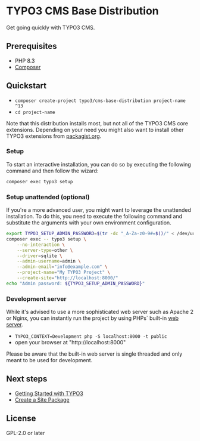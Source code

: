 # TYPO3 CMS Base Distribution

Get going quickly with TYPO3 CMS.

## Prerequisites

- PHP 8.3
- [Composer](https://getcomposer.org/download/)

## Quickstart

- `composer create-project typo3/cms-base-distribution project-name ^13`
- `cd project-name`

Note that this distribution installs most, but not all of the TYPO3 CMS core extensions.
Depending on your need you might also want to install other TYPO3 extensions from
[packagist.org](https://packagist.org/?type=typo3-cms-framework).

### Setup

To start an interactive installation, you can do so by executing the following
command and then follow the wizard:

```bash
composer exec typo3 setup
```

### Setup unattended (optional)

If you're a more advanced user, you might want to leverage the unattended installation.
To do this, you need to execute the following command and substitute the arguments
with your own environment configuration.

```bash
export TYPO3_SETUP_ADMIN_PASSWORD=$(tr -dc "_A-Za-z0-9#=$()/" < /dev/urandom | head -c24)
composer exec -- typo3 setup \
    --no-interaction \
    --server-type=other \
    --driver=sqlite \
    --admin-username=admin \
    --admin-email="info@example.com" \
    --project-name="My TYPO3 Project" \
    --create-site="http://localhost:8000/"
echo "Admin password: ${TYPO3_SETUP_ADMIN_PASSWORD}"
```

### Development server

While it's advised to use a more sophisticated web server such as
Apache 2 or Nginx, you can instantly run the project by using PHPs` built-in
[web server](https://secure.php.net/manual/en/features.commandline.webserver.php).

- `TYPO3_CONTEXT=Development php -S localhost:8000 -t public`
- open your browser at "http://localhost:8000"

Please be aware that the built-in web server is single threaded and only meant
to be used for development.

## Next steps

- [Getting Started with TYPO3](https://docs.typo3.org/permalink/t3start:start)
- [Create a Site Package](https://docs.typo3.org/permalink/t3sitepackage:start)

## License

GPL-2.0 or later
